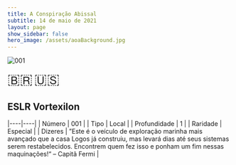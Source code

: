 ```yaml
---
title: A Conspiração Abissal
subtitle: 14 de maio de 2021
layout: page
show_sidebar: false
hero_image: /assets/aoaBackground.jpg
---
```


![001](https://cards-keyforge.s3.eu-north-1.amazonaws.com/media/pt/tac/001.png)

<span title="Português" style="font-size: 32px;cursor: pointer;" onclick="javascript:document.querySelector('img[alt=\'001\']').src=document.querySelector('img[alt=\'001\']').src.replace(/media\/[^/]+/, 'media/pt')">🇧🇷</span>
<span title="English" style="font-size: 32px;cursor: pointer;" onclick="javascript:document.querySelector('img[alt=\'001\']').src=document.querySelector('img[alt=\'001\']').src.replace(/media\/[^/]+/, 'media/en')">🇺🇸</span>

## ESLR Vortexilon

|----|----|
| Número | 001 |
| Tipo | Local |
| Profundidade | 1 |
| Raridade | Especial |
| Dizeres | ”Este é o veículo de exploração marinha mais avançado que a casa Logos  já construiu, mas levará dias até seus sistemas serem restabelecidos.  Encontrem quem fez isso e ponham um fim nessas maquinações!“ – Capitã Fermi |
